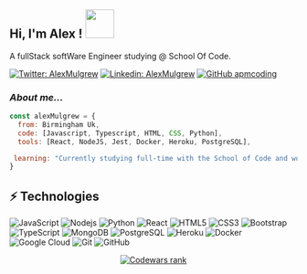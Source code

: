 
<!--
**apmcoding/apmcoding** is a ✨ _special_ ✨ repository because its `README.md` (this file) appears on your GitHub profile.

Here are some ideas to get you started:

- 🔭 I’m currently working on ...
- 🌱 I’m currently learning ...
- 👯 I’m looking to collaborate on ...
- 🤔 I’m looking for help with ...
- 💬 Ask me about ...
- 📫 How to reach me: ...
- 😄 Pronouns: ...
- ⚡ Fun fact: ...
-->

<h2> Hi, I'm Alex ! <img src="https://media.giphy.com/media/mGcNjsfWAjY5AEZNw6/giphy.gif" width="50"></h2>
<p>A fullStack softWare Engineer studying @ School Of Code.
</p>

[![Twitter: AlexMulgrew](https://img.shields.io/twitter/follow/AlexMulgrew?style=social)](https://twitter.com/AlexMulgrew)
[![Linkedin: AlexMulgrew](https://img.shields.io/badge/-AlexMulgrew-blue?style=flat-square&logo=Linkedin&logoColor=white&link=https://www.linkedin.com/in/AlexMulgrew/)](https://www.linkedin.com/in/AlexMulgrew/)
[![GitHub apmcoding](https://img.shields.io/github/followers/apmcoding?label=follow&style=social)](https://github.com/apmcoding)


### <em>About me...</em>

```javascript
const alexMulgrew = {
  from: Birmingham Uk,
  code: [Javascript, Typescript, HTML, CSS, Python],
  tools: [React, NodeJS, Jest, Docker, Heroku, PostgreSQL],

 learning: "Currently studying full-time with the School of Code and working on Open Source projects"
}
```

## ⚡ Technologies

![JavaScript](https://img.shields.io/badge/-JavaScript-black?style=flat-square&logo=javascript)
![Nodejs](https://img.shields.io/badge/-Nodejs-black?style=flat-square&logo=Node.js)
![Python](https://img.shields.io/badge/-Python-black?style=flat-square&logo=Python)
![React](https://img.shields.io/badge/-React-black?style=flat-square&logo=react)
![HTML5](https://img.shields.io/badge/-HTML5-E34F26?style=flat-square&logo=html5&logoColor=white)
![CSS3](https://img.shields.io/badge/-CSS3-1572B6?style=flat-square&logo=css3)
![Bootstrap](https://img.shields.io/badge/-Bootstrap-563D7C?style=flat-square&logo=bootstrap)
![TypeScript](https://img.shields.io/badge/-TypeScript-007ACC?style=flat-square&logo=typescript)
![MongoDB](https://img.shields.io/badge/-MongoDB-black?style=flat-square&logo=mongodb)
![PostgreSQL](https://img.shields.io/badge/-PostgreSQL-336791?style=flat-square&logo=postgresql)
![Heroku](https://img.shields.io/badge/-Heroku-430098?style=flat-square&logo=heroku)
![Docker](https://img.shields.io/badge/-Docker-black?style=flat-square&logo=docker)
![Google Cloud](https://img.shields.io/badge/Google%20Cloud-black?style=flat-square&logo=google-cloud)
![Git](https://img.shields.io/badge/-Git-black?style=flat-square&logo=git)
![GitHub](https://img.shields.io/badge/-GitHub-181717?style=flat-square&logo=github)


<p align="center">
<a href="https://www.codewars.com/users/apmcoding"><img src="https://www.codewars.com/users/apmcoding/badges/large" title="Codewars rank"><a>
  </p>
